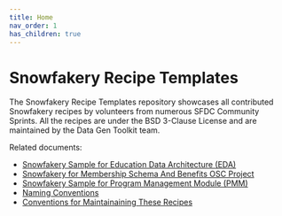 ```yaml
---
title: Home
nav_order: 1
has_children: true
---
```

# Snowfakery Recipe Templates

The Snowfakery Recipe Templates repository showcases all contributed Snowfakery recipes by volunteers from numerous SFDC Community Sprints. All the recipes are under the BSD 3-Clause License and are maintained by the Data Gen Toolkit team.

Related documents:

 * [Snowfakery Sample for Education Data Architecture (EDA)](EDA_Setup_Instructions.md)
 * [Snowfakery for Membership Schema And Benefits OSC Project](OSC_Memberships_Instructions.md)
 * [Snowfakery Sample for Program Management Module (PMM)](PMM_Setup_Instructions.md)
 * [Naming Conventions](Naming_Conventions.md)
 * [Conventions for Maintainaining These Recipes](Test_Recipe_Instructions.md)


